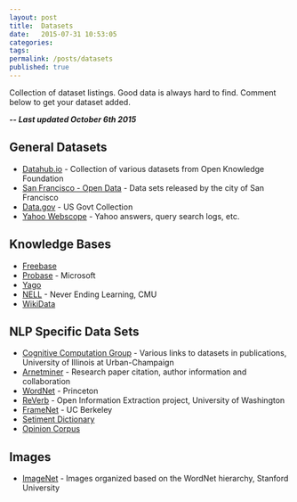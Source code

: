 ```yaml
---
layout: post
title:  Datasets
date:   2015-07-31 10:53:05
categories:
tags:
permalink: /posts/datasets
published: true
---
```


Collection of dataset listings. Good data is always hard to find. Comment below to get your dataset added.


***-- Last updated October 6th 2015***


## General Datasets
* [Datahub.io] - Collection of various datasets from Open Knowledge Foundation
* [San Francisco - Open Data] - Data sets released by the city of San Francisco
* [Data.gov] - US Govt Collection
* [Yahoo Webscope] - Yahoo answers, query search logs, etc.




## Knowledge Bases
* [Freebase]
* [Probase] - Microsoft
* [Yago]
* [NELL] - Never Ending Learning, CMU
* [WikiData]




## NLP Specific Data Sets
* [Cognitive Computation Group] - Various links to datasets in publications, University of Illinois at Urban-Champaign
* [Arnetminer] - Research paper citation, author information and collaboration
* [WordNet] - Princeton
* [ReVerb] - Open Information Extraction project, University of Washington
* [FrameNet] - UC Berkeley
* [Setiment Dictionary]
* [Opinion Corpus]


## Images
* [ImageNet] - Images organized based on the WordNet hierarchy, Stanford University



[Freebase]:  http://freebase.com
[WordNet]: http://wordnet.princeton.edu/
[Probase]: http://research.microsoft.com/en-us/projects/probase/default.aspx
[Yago]: http://www.mpi-inf.mpg.de/departments/databases-and-information-systems/research/yago-naga/yago/
[NELL]: http://rtw.ml.cmu.edu/rtw/
[WikiData]: https://www.wikidata.org/wiki/Wikidata:Main_Page
[DBPedia]: http://wiki.dbpedia.org/Downloads
[ReVerb]: http://reverb.cs.washington.edu/
[ImageNet]: http://www.image-net.org/
[Setiment Dictionary]: http://www.cs.uic.edu/~liub/FBS/sentiment-analysis.html
[Opinion Corpus]: http://mpqa.cs.pitt.edu/
[Data.gov]: https://www.data.gov/
[Arnetminer]: https://aminer.org/billboard/AMinerNetwork
[Yahoo Webscope]: http://webscope.sandbox.yahoo.com/#datasets
[Cognitive Computation Group]: http://cogcomp.cs.illinois.edu/page/data/
[Datahub.io]: http://datahub.io/
[FrameNet]: https://framenet.icsi.berkeley.edu/fndrupal/about
[San Francisco - Open Data]: https://data.sfgov.org/
